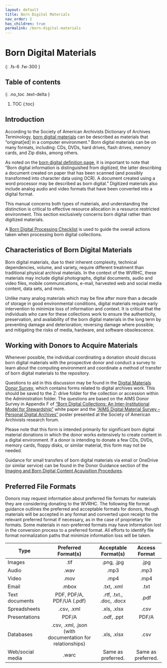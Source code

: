```yaml
---
layout: default
title: Born Digital Materials
nav_order: 2
has_children: true
permalink: /born-digital-materials
---
```


# Born Digital Materials
{: .fs-6 .fw-300 }

## Table of contents
{: .no_toc .text-delta }

1. TOC
{:toc}

## Introduction

According to the Society of American Archivists Dictionary of Archives Terminology, [born digital materials](https://dictionary.archivists.org/entry/born-digital.html) can be described as materials that “originat[ed] in a computer environment.” Born digital materials can be on many formats, including: CDs, DVDs, hard drives, flash drives, memory cards, and Zip disks, among others.  

As noted on the [born digital definition page](https://dictionary.archivists.org/entry/born-digital.html), it is important to note that “Born digital information is distinguished from digitized, the latter describing a document created on paper that has been scanned (and possibly transformed into character data using OCR). A document created using a word processor may be described as born digital.” Digitized materials also include analog audio and video formats that have been converted into a digital format. 

This manual concerns both types of materials, and understanding the distinction is critical to effective resource allocation in a resource restricted environment. This section exclusively concerns born digital rather than digitized materials.  

A [Born Digital Processing Checklist](https://elizajames.github.io/digital-preservation-documentation/assets/files/BornDigitalProcessingChecklist.docx) is used to guide the overall actions taken when processing born digital collections. 

## Characteristics of Born Digital Materials

Born digital materials, due to their inherent complexity, technical dependencies, volume, and variety, require different treatment than traditional physical archival materials. In the context of the WVRHC, these materials may include digital photographs, digital documents, audio and video files, mobile communications, e-mail, harvested web and social media content, data sets, and more.   

Unlike many analog materials which may be fine after more than a decade of storage in good environmental conditions, digital materials require early intervention to minimize loss of information and context. It is critical that the individuals who care for these collections work to ensure the authenticity, preservation, and availability of the born digital materials in the long term by preventing damage and deterioration; reversing damage where possible; and mitigating the risks of media, hardware, and software obsolescence.  

## Working with Donors to Acquire Materials

Whenever possible, the individual coordinating a donation should discuss born digital materials with the prospective donor and conduct a survey to learn about the computing environment and coordinate a method of transfer of born digital materials to the repository.  

Questions to aid in this discussion may be found in the [Digital Materials Donor Survey](https://elizajames.github.io/digital-preservation-documentation/assets/files/PreDonationDonorSurvey.docx), which contains forms related to digital archives work. This should be saved to the Z: drive folder for the collection or accession within the Administration folder. The questions are based on the AIMS Donor Survey in Appendix F of [“Born Digital Collections: An Inter-Institutional Model for Stewardship”](https://dcs.library.virginia.edu/files/2013/02/AIMS_final.pdf) white paper and the [“AIMS Digital Material Survey – Personal Digital Archives”](http://files.archivists.org/conference/dc2010/researchforum/MatienzoHandout.pdf) poster presented at the Society of American Archivists research forum. 

Please note that this form is intended primarily for significant born digital material donations in which the donor works extensively to create content in a digital environment. If a donor is intending to donate a few CDs, DVDs, memory cards, floppy disks, or similar material, this form may not be needed. 

Guidance for small transfers of born digital materials via email or OneDrive (or similar service) can be found in the Donor Guidance section of the [Imaging and Born Digital Content Acquisition Procedures](https://elizajames.github.io/digital-preservation-documentation/assets/files/ImagingAndBornDigitalContentAcquisitionProcedures.docx). 

## Preferred File Formats

Donors may request information about preferred file formats for materials they are considering donating to the WVRHC. The following file format guidance outlines the preferred and acceptable formats for donors, though materials will be accepted in any format and converted upon receipt to the relevant preferred format if necessary, as in the case of proprietary file formats. Some materials in non-preferred formats may have information lost in the conversion process to a preferred format. All efforts to identify file format normalization paths that minimize information loss will be taken.  


|       Type            |                       Preferred Format(s)                   |      Acceptable Format(s)   |       Access Format    |
|-----------------------|:-----------------------------------------------------------:|:---------------------------:|:----------------------:|
|     Images            |   .tif                                                      |   .png, .jpg                |   .jpg                 |
|     Audio             |   .wav                                                      |   .mp3                      |   .mp3                 |
|     Video             |   .mov                                                      |   .mp4                      |   .mp4                 |
|     Email             |   .mbox                                                     |   .txt, .xml                |   .txt                 |
|     Text documents    |   PDF, PDF/A, PDF/UA (.pdf)                                 |   .rtf, .txt., .doc, .docx  |   .pdf                 |
|     Spreadsheets      |   .csv, .xml                                                |   .xls, .xlsx               |   .csv                 |
|     Presentations     |   PDF/A                                                     |   .odf, .ppt                |   PDF/A                |
|     Databases         |   .csv, .xml, .json (with documentation for relationships)  |   .xls, .xlsx               |   .csv                 |
|     Web/social media  |   .warc                                                     |   Same as preferred.        |   Same as preferred.   |